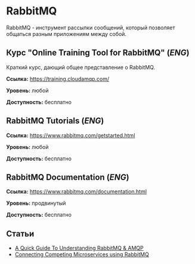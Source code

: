 # RabbitMQ

RabbitMQ - инструмент рассылки сообщений, который позволяет общаться разным приложениям между собой.

## Курс "Online Training Tool for RabbitMQ" (*ENG*)

Краткий курс, дающий общее представление о RabbitMQ.

**Ссылка:** https://training.cloudamqp.com/

**Уровень:** любой

**Доступность:** бесплатно

## RabbitMQ Tutorials (*ENG*)

**Ссылка:** https://www.rabbitmq.com/getstarted.html

**Уровень:** любой

**Доступность:** бесплатно

## RabbitMQ Documentation (*ENG*)

**Ссылка:** https://www.rabbitmq.com/documentation.html

**Уровень:** продвинутый

**Доступность:** бесплатно

## Статьи

- [A Quick Guide To Understanding RabbitMQ & AMQP](https://medium.com/swlh/a-quick-guide-to-understanding-rabbitmq-amqp-ba25fdfe421d)
- [Connecting Competing Microservices using RabbitMQ](https://itnext.io/connecting-competing-microservices-using-rabbitmq-28e5269861b6)